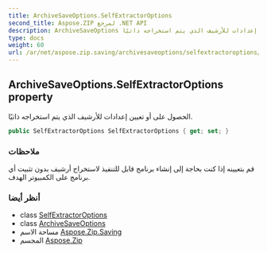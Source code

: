 ```yaml
---
title: ArchiveSaveOptions.SelfExtractorOptions
second_title: Aspose.ZIP لمرجع .NET API
description: ArchiveSaveOptions ملكية. الحصول على أو تعيين إعدادات للأرشيف الذي يتم استخراجه ذاتيًا.
type: docs
weight: 60
url: /ar/net/aspose.zip.saving/archivesaveoptions/selfextractoroptions/
---
```

## ArchiveSaveOptions.SelfExtractorOptions property

الحصول على أو تعيين إعدادات للأرشيف الذي يتم استخراجه ذاتيًا.

```csharp
public SelfExtractorOptions SelfExtractorOptions { get; set; }
```

### ملاحظات

قم بتعيينه إذا كنت بحاجة إلى إنشاء برنامج قابل للتنفيذ لاستخراج أرشيف بدون تثبيت أي برنامج على الكمبيوتر الهدف.

### أنظر أيضا

* class [SelfExtractorOptions](../../selfextractoroptions/)
* class [ArchiveSaveOptions](../)
* مساحة الاسم [Aspose.Zip.Saving](../../archivesaveoptions/)
* المجسم [Aspose.Zip](../../../)



